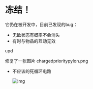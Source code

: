 # 冻结！

它仍在被开发中，目前已发现的bug：

- 无敌状态有概率不会消失
- 有时与物品的互动无效



upd

修复了一张图片 chargedprioritypylon.png



- 不应该的死循环电路

  ![img](file:///C:\Users\17138\AppData\Roaming\Tencent\Users\1713833595\QQ\WinTemp\RichOle\E7B$VZ[NRK@{[UW88CT}YXP.png)
